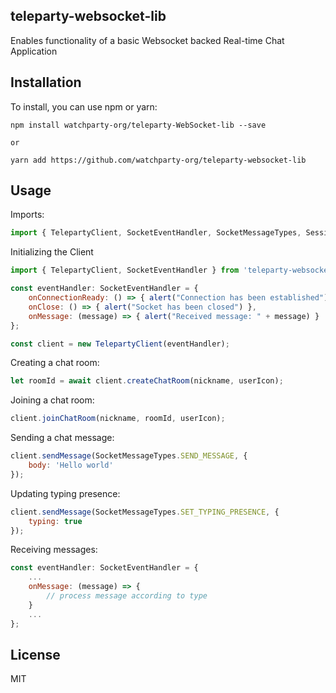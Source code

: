 
## teleparty-websocket-lib

Enables functionality of a basic Websocket backed Real-time Chat Application

## Installation

To install, you can use npm or yarn:

```
npm install watchparty-org/teleparty-WebSocket-lib --save

or

yarn add https://github.com/watchparty-org/teleparty-websocket-lib
```

## Usage

Imports:

```javascript
import { TelepartyClient, SocketEventHandler, SocketMessageTypes, SessionChatMessage } from 'teleparty-websocket-lib';
```

Initializing the Client

```javascript
import { TelepartyClient, SocketEventHandler } from 'teleparty-websocket-lib';

const eventHandler: SocketEventHandler = {
    onConnectionReady: () => { alert("Connection has been established") },
    onClose: () => { alert("Socket has been closed") },
    onMessage: (message) => { alert("Received message: " + message) }
};

const client = new TelepartyClient(eventHandler);
```

Creating a chat room:

```javascript
let roomId = await client.createChatRoom(nickname, userIcon);
```


Joining a chat room:

```javascript
client.joinChatRoom(nickname, roomId, userIcon);
```

Sending a chat message:

```javascript
client.sendMessage(SocketMessageTypes.SEND_MESSAGE, {
    body: 'Hello world'
});
```

Updating typing presence:

```javascript
client.sendMessage(SocketMessageTypes.SET_TYPING_PRESENCE, {
    typing: true
});
```


Receiving messages:

```javascript
const eventHandler: SocketEventHandler = {
    ...
    onMessage: (message) => {
        // process message according to type
    }
    ...
};
```

## License

MIT
